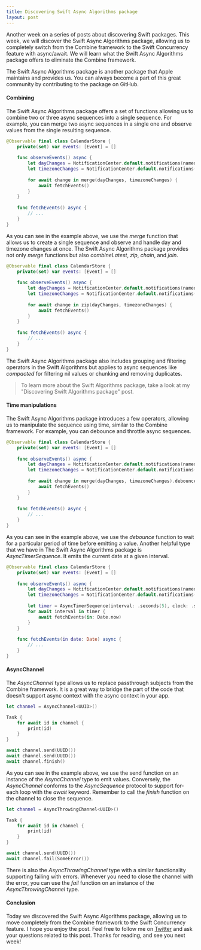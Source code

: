 ```yaml
---
title: Discovering Swift Async Algorithms package
layout: post
---
```


Another week on a series of posts about discovering Swift packages. This week, we will discover the Swift Async Algorithms package, allowing us to completely switch from the Combine framework to the Swift Concurrency feature with async/await. We will learn what the Swift Async Algorithms package offers to eliminate the Combine framework.

The Swift Async Algorithms package is another package that Apple maintains and provides us. You can always become a part of this great community by contributing to the package on GitHub.

#### Combining
The Swift Async Algorithms package offers a set of functions allowing us to combine two or three async sequences into a single sequence. For example, you can merge two async sequences in a single one and observe values from the single resulting sequence.

```swift
@Observable final class CalendarStore {
    private(set) var events: [Event] = []
    
    func observeEvents() async {
        let dayChanges = NotificationCenter.default.notifications(named: .NSCalendarDayChanged)
        let timezoneChanges = NotificationCenter.default.notifications(named: .NSSystemTimeZoneDidChange)
        
        for await change in merge(dayChanges, timezoneChanges) {
            await fetchEvents()
        }
    }
    
    func fetchEvents() async {
        // ...
    }
}
```

As you can see in the example above, we use the *merge* function that allows us to create a single sequence and observe and handle day and timezone changes at once. The Swift Async Algorithms package provides not only *merge* functions but also *combineLatest*, *zip*, *chain*, and *join*.

```swift
@Observable final class CalendarStore {
    private(set) var events: [Event] = []
    
    func observeEvents() async {
        let dayChanges = NotificationCenter.default.notifications(named: .NSCalendarDayChanged)
        let timezoneChanges = NotificationCenter.default.notifications(named: .NSSystemTimeZoneDidChange)
        
        for await change in zip(dayChanges, timezoneChanges) {
            await fetchEvents()
        }
    }
    
    func fetchEvents() async {
        // ...
    }
}
```

The Swift Async Algorithms package also includes grouping and filtering operators in the Swift Algorithms but applies to async sequences like *compacted* for filtering nil values or chunking and removing duplicates.

> To learn more about the Swift Algorithms package, take a look at my "Discovering Swift Algorithms package" post.

#### Time manipulations
The Swift Async Algorithms package introduces a few operators, allowing us to manipulate the sequence using time, similar to the Combine framework. For example, you can debounce and throttle async sequences.

```swift
@Observable final class CalendarStore {
    private(set) var events: [Event] = []
    
    func observeEvents() async {
        let dayChanges = NotificationCenter.default.notifications(named: .NSCalendarDayChanged)
        let timezoneChanges = NotificationCenter.default.notifications(named: .NSSystemTimeZoneDidChange)
        
        for await change in merge(dayChanges, timezoneChanges).debounce(for: .seconds(1)) {
            await fetchEvents()
        }
    }
    
    func fetchEvents() async {
        // ...
    }
}
```

As you can see in the example above, we use the *debounce* function to wait for a particular period of time before emitting a value. Another helpful type that we have in The Swift Async Algorithms package is *AsyncTimerSequence*. It emits the current date at a given interval.

```swift
@Observable final class CalendarStore {
    private(set) var events: [Event] = []
    
    func observeEvents() async {
        let dayChanges = NotificationCenter.default.notifications(named: .NSCalendarDayChanged)
        let timezoneChanges = NotificationCenter.default.notifications(named: .NSSystemTimeZoneDidChange)
        
        let timer = AsyncTimerSequence(interval: .seconds(5), clock: .suspending)
        for await interval in timer {
            await fetchEvents(in: Date.now)
        }
    }
    
    func fetchEvents(in date: Date) async {
        // ...
    }
}
```

#### AsyncChannel
The *AsyncChannel* type allows us to replace passthrough subjects from the Combine framework. It is a great way to bridge the part of the code that doesn't support async context with the async context in your app.

```swift
let channel = AsyncChannel<UUID>()

Task {
    for await id in channel {
        print(id)
    }
}

await channel.send(UUID())
await channel.send(UUID())
await channel.finish()
```

As you can see in the example above, we use the send function on an instance of the *AsyncChannel* type to emit values. Conversely, the *AsyncChannel* conforms to the *AsyncSequence* protocol to support for-each loop with the *await* keyword. Remember to call the *finish* function on the channel to close the sequence.

```swift
let channel = AsyncThrowingChannel<UUID>()

Task {
    for await id in channel {
        print(id)
    }
}

await channel.send(UUID())
await channel.fail(SomeError())
```

There is also the *AsyncThrowingChannel* type with a similar functionality supporting failing with errors. Whenever you need to close the channel with the error, you can use the *fail* function on an instance of the *AsyncThrowingChannel* type.

#### Conclusion
Today we discovered the Swift Async Algorithms package, allowing us to move completely from the Combine framework to the Swift Concurrency feature. I hope you enjoy the post. Feel free to follow me on [Twitter](https://twitter.com/mecid) and ask your questions related to this post. Thanks for reading, and see you next week!
